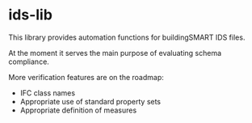 # ids-lib

This library provides automation functions for buildingSMART IDS files.

At the moment it serves the main purpose of evaluating schema compliance.

More verification features are on the roadmap:

- IFC class names
- Appropriate use of standard property sets
- Appropriate definition of measures
